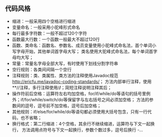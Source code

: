 ## 代码风格

- 缩进：一般采用四个空格进行缩进
- 变量命名：一般采用小驼峰形式命名
- 每行最多字符数：一般不超过120个字符
- 函数最大行数：一个函数一般最大不超过120行
- 函数、类命名：函数名、参数名、成员变量使用小驼峰式命名法，首个单词小写字母开始，其他单词首字母大写；
                类名使用大驼峰式命名法，每个单词首字母均大写；
- 常量：常量名字母全部大写，有时使用下划线分割字符串
- 空行规则：各类间间隔一个空行
- 注释规则：类、类属性、类方法的注释使用Javadoc规范<http://ericfu.me/javadoc-coding-standards/>；
方法内部单行注释，使用**//注释，多行注释使用/**/**；简短注释说明注释其后；
- 操作符前后空格：运算符左右均加空格，for/if/while/do等语句的括号里例外；if/for/while/switch/do等保留字与左右括号之间必须加空格；
方法的参数间的逗号，逗号前不加空格，逗号后加空格；
- 其他规则：if/else/for/while/do等语句都必须使用大括号包含，只有一行代码，也不省略；
- 换行格式：第二行缩进：4个空格，其余行不继续缩进，运算符与下文一起换行，
方法调用点符号与下文一起换行，参数个数过多，逗号后换行
-...





